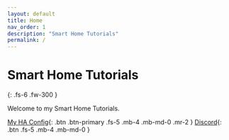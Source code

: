 ```yaml
---
layout: default
title: Home
nav_order: 1
description: "Smart Home Tutorials"
permalink: /
---
```


# Smart Home Tutorials
{: .fs-6 .fw-300 }

Welcome to my Smart Home Tutorials.   

[My HA Config](https://github.com/dmatik/homeassistant-config){: .btn .btn-primary .fs-5 .mb-4 .mb-md-0 .mr-2 } [Discord](https://discord.gg/ayZ3Kkg){: .btn .fs-5 .mb-4 .mb-md-0 }

